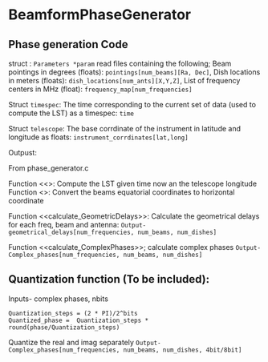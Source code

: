 # BeamformPhaseGenerator


## Phase generation Code


struct  : `Parameters *param` read files containing the following;
Beam pointings in degrees (floats): `pointings[num_beams][Ra, Dec]`,
Dish locations in meters (floats): `dish_locations[num_ants][X,Y,Z]`,
List of frequency centers in MHz (float): `frequency_map[num_frequencies]`

Struct `timespec`:
The time corresponding to the current set of data (used to compute the LST) as a timespec: `time`

Struct `telescope`:
The base corrdinate of the instrument in latitude and longitude as floats: `instrument_corrdinates[lat,long]`  


Outpust:
  
  
From phase_generator.c

Function <<<LST>>:
Compute the LST given time now an the telescope longitude
Function <<RaDec2Altaz>>:
Convert the beams equatorial coordinates to horizontal coordinate

Function <<calculate_GeometricDelays>>:
Calculate the geometrical delays for each freq, beam and antenna:
`Output-geometrical_delays[num_frequencies, num_beams, num_dishes]`

Function <<calculate_ComplexPhases>>;
 calculate complex phases 
`Output-Complex_phases[num_frequencies, num_beams, num_dishes]`



## Quantization function (To be included):

Inputs- complex phases, nbits
```
Quantization_steps = (2 * PI)/2^bits
Quantized_phase =  Quantization_steps * round(phase/Quantization_steps)
```
Quantize the real and imag separately
`Output-Complex_phases[num_frequencies, num_beams, num_dishes, 4bit/8bit]`

